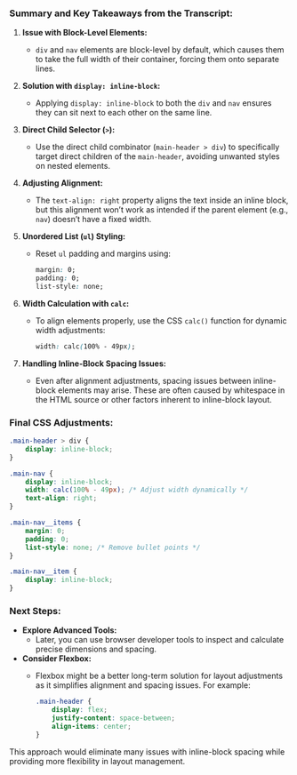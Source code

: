 ### Summary and Key Takeaways from the Transcript:

1. **Issue with Block-Level Elements:**
    
    - `div` and `nav` elements are block-level by default, which causes them to take the full width of their container, forcing them onto separate lines.
2. **Solution with `display: inline-block`:**
    
    - Applying `display: inline-block` to both the `div` and `nav` ensures they can sit next to each other on the same line.
3. **Direct Child Selector (`>`):**
    
    - Use the direct child combinator (`main-header > div`) to specifically target direct children of the `main-header`, avoiding unwanted styles on nested elements.
4. **Adjusting Alignment:**
    
    - The `text-align: right` property aligns the text inside an inline block, but this alignment won’t work as intended if the parent element (e.g., `nav`) doesn’t have a fixed width.
5. **Unordered List (`ul`) Styling:**
    
    - Reset `ul` padding and margins using:
        
        ```css
        margin: 0;
        padding: 0;
        list-style: none;
        ```
        
6. **Width Calculation with `calc`:**
    
    - To align elements properly, use the CSS `calc()` function for dynamic width adjustments:
        
        ```css
        width: calc(100% - 49px);
        ```
        
7. **Handling Inline-Block Spacing Issues:**
    
    - Even after alignment adjustments, spacing issues between inline-block elements may arise. These are often caused by whitespace in the HTML source or other factors inherent to inline-block layout.

### Final CSS Adjustments:

```css
.main-header > div {
    display: inline-block;
}

.main-nav {
    display: inline-block;
    width: calc(100% - 49px); /* Adjust width dynamically */
    text-align: right;
}

.main-nav__items {
    margin: 0;
    padding: 0;
    list-style: none; /* Remove bullet points */
}

.main-nav__item {
    display: inline-block;
}
```

### Next Steps:

- **Explore Advanced Tools:**
    - Later, you can use browser developer tools to inspect and calculate precise dimensions and spacing.
- **Consider Flexbox:**
    - Flexbox might be a better long-term solution for layout adjustments as it simplifies alignment and spacing issues. For example:
        
        ```css
        .main-header {
            display: flex;
            justify-content: space-between;
            align-items: center;
        }
        ```
        

This approach would eliminate many issues with inline-block spacing while providing more flexibility in layout management.